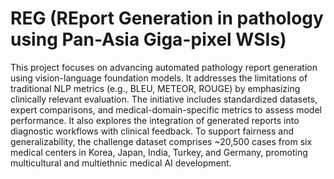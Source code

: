 # REG (REport Generation in pathology using Pan-Asia Giga-pixel WSIs)
This project focuses on advancing automated pathology report generation using vision-language foundation models. It addresses the limitations of traditional NLP metrics (e.g., BLEU, METEOR, ROUGE) by emphasizing clinically relevant evaluation. The initiative includes standardized datasets, expert comparisons, and medical-domain-specific metrics to assess model performance. It also explores the integration of generated reports into diagnostic workflows with clinical feedback. To support fairness and generalizability, the challenge dataset comprises ~20,500 cases from six medical centers in Korea, Japan, India, Turkey, and Germany, promoting multicultural and multiethnic medical AI development.
